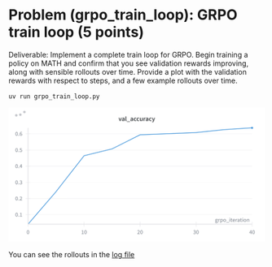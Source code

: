 # Problem (grpo_train_loop): GRPO train loop (5 points)

Deliverable: Implement a complete train loop for GRPO. Begin training a policy on MATH and
confirm that you see validation rewards improving, along with sensible rollouts over time. Provide a
plot with the validation rewards with respect to steps, and a few example rollouts over time.       

```bash
uv run grpo_train_loop.py
```

![](figures/grpo_train_loop.png)

You can see the rollouts in the [log file](./grpo_train_loop_log.txt)


